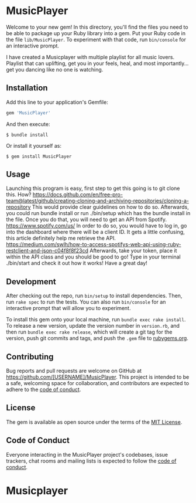 # MusicPlayer

Welcome to your new gem! In this directory, you'll find the files you need to be able to package up your Ruby library into a gem. Put your Ruby code in the file `lib/MusicPlayer`. To experiment with that code, run `bin/console` for an interactive prompt.

I have created a Musicplayer with multiple playlist for all music lovers. Playlist that can uplifting, get you in your feels, heal, and most importantly... get you dancing like no one is watching.


## Installation

Add this line to your application's Gemfile:

```ruby
gem 'MusicPlayer'
```

And then execute:

    $ bundle install

Or install it yourself as:

    $ gem install MusicPlayer

## Usage
Launching this program is easy, first step to get this going is to git clone this. How? https://docs.github.com/en/free-pro-team@latest/github/creating-cloning-and-archiving-repositories/cloning-a-repository This would provide clear guidelines on how to do so. Afterwards, you could run bundle install or run ./bin/setup which has the bundle install in the file. Once you do that, you will need to get an API from Spotify. https://www.spotify.com/us/ In order to do so, you would have to log in, go into the dashboard where there will be a client ID. It gets a little confusing, this article definitely help me retrieve the API. https://medium.com/swlh/how-to-access-spotifys-web-api-using-ruby-restclient-and-json-c04f8f8f23cd Afterwards, take your token, place it within the API class and you should be good to go! Type in your terminal ./bin/start and check it out how it works! Have a great day! 

## Development

After checking out the repo, run `bin/setup` to install dependencies. Then, run `rake spec` to run the tests. You can also run `bin/console` for an interactive prompt that will allow you to experiment.

To install this gem onto your local machine, run `bundle exec rake install`. To release a new version, update the version number in `version.rb`, and then run `bundle exec rake release`, which will create a git tag for the version, push git commits and tags, and push the `.gem` file to [rubygems.org](https://rubygems.org).

## Contributing

Bug reports and pull requests are welcome on GitHub at https://github.com/[USERNAME]/MusicPlayer. This project is intended to be a safe, welcoming space for collaboration, and contributors are expected to adhere to the [code of conduct](https://github.com/[USERNAME]/MusicPlayer/blob/master/CODE_OF_CONDUCT.md).


## License

The gem is available as open source under the terms of the [MIT License](https://opensource.org/licenses/MIT).

## Code of Conduct

Everyone interacting in the MusicPlayer project's codebases, issue trackers, chat rooms and mailing lists is expected to follow the [code of conduct](https://github.com/[USERNAME]/MusicPlayer/blob/master/CODE_OF_CONDUCT.md).
# Musicplayer
